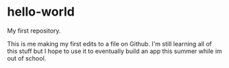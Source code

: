 # hello-world
My first repository.

This is me making my first edits to a file on Github.
I'm still learning all of this stuff but I hope to use it 
to eventually build an app this summer while im out of school.
